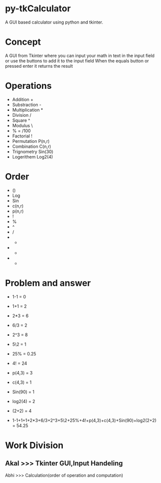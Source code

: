 # py-tkCalculator
A GUI based calculator using python and tkinter.

# Concept
A GUI from Tkinter where you can input your math in text in the input field or use the buttons to add it to the input field When the equals button or pressed enter it returns the result

# Operations
* Addition + 
* Substraction - 
* Multiplication * 
* Division / 
* Square ^ 
* Modulus \ 
* % = /100 
* Factorial ! 
* Permutation P(n,r) 
* Combination C(n,r) 
* Trignometry Sin(30) 
* Logerithem Log2(4)

# Order
* () 
* Log 
* Sin 
* c(n,r) 
* p(n,r) 
* ! 
* %
* ^
* /
* *
* +
* -

# Problem and answer
* 1-1 = 0 
* 1+1 = 2 
* 2*3 = 6 
* 6/3 = 2 
* 2^3 = 8 
* 5\2 = 1 
* 25% = 0.25
* 4! = 24 
* p(4,3) = 3 
* c(4,3) = 1 
* Sin(90) = 1 
* log2(4) = 2 
* (2+2) = 4

* 1-1+1+1+2*3+6/3+2^3+5\2+25%+4!+p(4,3)+c(4,3)+Sin(90)+log2(2+2) = 54.25

# Work Division
Akal >>> Tkinter GUI,Input Handeling 
---
Abhi >>> Calculation(order of operation and computation)
